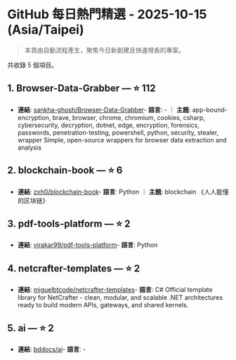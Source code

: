 # GitHub 每日熱門精選 - 2025-10-15 (Asia/Taipei)

> 本頁由自動流程產生，聚焦今日新創建且快速增長的專案。

共收錄 5 個項目。

## 1. Browser-Data-Grabber — ⭐ 112

- **連結**: [sankha-ghosh/Browser-Data-Grabber](https://github.com/sankha-ghosh/Browser-Data-Grabber)- **語言**: - ｜ **主題**: app-bound-encryption, brave, browser, chrome, chromium, cookies, csharp, cybersecurity, decryption, dotnet, edge, encryption, forensics, passwords, penetration-testing, powershell, python, security, stealer, wrapper
Simple, open-source wrappers for browser data extraction and analysis

## 2. blockchain-book — ⭐ 6

- **連結**: [zxh0/blockchain-book](https://github.com/zxh0/blockchain-book)- **語言**: Python ｜ **主題**: blockchain
《人人能懂的区块链》

## 3. pdf-tools-platform — ⭐ 2

- **連結**: [virakar99/pdf-tools-platform](https://github.com/virakar99/pdf-tools-platform)- **語言**: Python


## 4. netcrafter-templates — ⭐ 2

- **連結**: [miguelbtcode/netcrafter-templates](https://github.com/miguelbtcode/netcrafter-templates)- **語言**: C#
Official template library for NetCrafter - clean, modular, and scalable .NET architectures ready to build modern APIs, gateways, and shared kernels.

## 5. ai — ⭐ 2

- **連結**: [bddocs/ai](https://github.com/bddocs/ai)- **語言**: -



